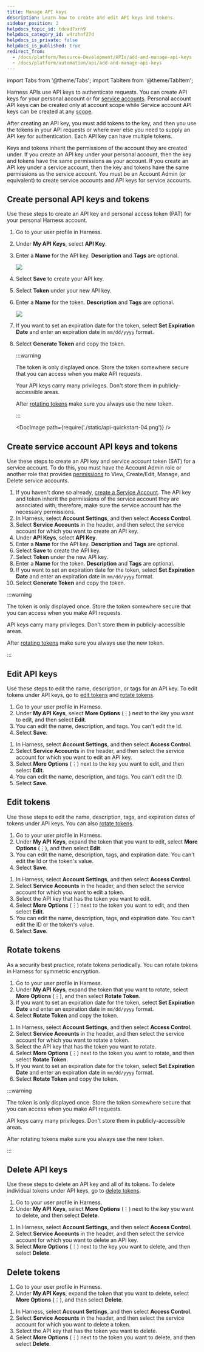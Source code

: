 ```yaml
---
title: Manage API keys
description: Learn how to create and edit API keys and tokens.
sidebar_position: 2
helpdocs_topic_id: tdoad7xrh9
helpdocs_category_id: w4rzhnf27d
helpdocs_is_private: false
helpdocs_is_published: true
redirect_from:
  - /docs/platform/Resource-Development/APIs/add-and-manage-api-keys
  - /docs/platform/automation/api/add-and-manage-api-keys
---
```



import Tabs from '@theme/Tabs';
import TabItem from '@theme/TabItem';


Harness APIs use API keys to authenticate requests. You can create API keys for your personal account or for [service accounts](/docs/platform/role-based-access-control/add-and-manage-service-account). Personal account API keys can be created only at account scope while Service account API keys can be created at any [scope](/docs/platform/role-based-access-control/rbac-in-harness#permissions-hierarchy-scopes).

After creating an API key, you must add tokens to the key, and then you use the tokens in your API requests or where ever else you need to supply an API key for authentication. Each API key can have multiple tokens.

Keys and tokens inherit the permissions of the account they are created under. If you create an API key under your personal account, then the key and tokens have the same permissions as your account. If you create an API key under a service account, then the key and tokens have the same permissions as the service account. You must be an Account Admin (or equivalent) to create service accounts and API keys for service accounts.

## Create personal API keys and tokens

Use these steps to create an API key and personal access token (PAT) for your personal Harness account.

1. Go to your user profile in Harness.
2. Under **My API Keys**, select **API Key**.
3. Enter a **Name** for the API key. **Description** and **Tags** are optional.

   ![](./static/api-quickstart-02.png)

4. Select **Save** to create your API key.
5. Select **Token** under your new API key.
6. Enter a **Name** for the token. **Description** and **Tags** are optional.

   ![](./static/api-quickstart-03.png)

7. If you want to set an expiration date for the token, select **Set Expiration Date** and enter an expiration date in `mm/dd/yyyy` format.
8. Select **Generate Token** and copy the token.

   :::warning

   The token is only displayed once. Store the token somewhere secure that you can access when you make API requests.

   Your API keys carry many privileges. Don't store them in publicly-accessible areas.

   After [rotating tokens](/docs/platform/automation/api/add-and-manage-api-keys#rotate-tokens) make sure you always use the new token.

   :::

   <!-- ![](./static/api-quickstart-04.png) -->

   <DocImage path={require('./static/api-quickstart-04.png')} />

## Create service account API keys and tokens

Use these steps to create an API key and service account token (SAT) for a service account. To do this, you must have the Account Admin role or another role that provides [permissions](./api-permissions-reference.md) to View, Create/Edit, Manage, and Delete service accounts.

1. If you haven't done so already, [create a Service Account](/docs/platform/role-based-access-control/add-and-manage-service-account). The API key and token inherit the permissions of the service account they are associated with; therefore, make sure the service account has the necessary permissions.
2. In Harness, select **Account Settings**, and then select **Access Control**.
3. Select **Service Accounts** in the header, and then select the service account for which you want to create an API key.
4. Under **API Keys**, select **API Key**.
5. Enter a **Name** for the API key. **Description** and **Tags** are optional.
6. Select **Save** to create the API key.
7. Select **Token** under the new API key.
8. Enter a **Name** for the token. **Description** and **Tags** are optional.
9. If you want to set an expiration date for the token, select **Set Expiration Date** and enter an expiration date in `mm/dd/yyyy` format.
10. Select **Generate Token** and copy the token.

   :::warning

   The token is only displayed once. Store the token somewhere secure that you can access when you make API requests.

   API keys carry many privileges. Don't store them in publicly-accessible areas.

   After [rotating tokens](/docs/platform/automation/api/add-and-manage-api-keys#rotate-tokens) make sure you always use the new token.

   :::

## Edit API keys

Use these steps to edit the name, description, or tags for an API key. To edit tokens under API keys, go to [edit tokens](#edit-tokens) and [rotate tokens](#rotate-tokens).


<Tabs>
  <TabItem value="pat" label="Edit personal API keys" default>


1. Go to your user profile in Harness.
2. Under **My API Keys**, select **More Options** (&vellip;) next to the key you want to edit, and then select **Edit**.
3. You can edit the name, description, and tags. You can't edit the Id.
4. Select **Save**.


</TabItem>
  <TabItem value="sat" label="Edit service account API keys">


1. In Harness, select **Account Settings**, and then select **Access Control**.
2. Select **Service Accounts** in the header, and then select the service account for which you want to edit an API key.
3. Select **More Options** (&vellip;) next to the key you want to edit, and then select **Edit**.
4. You can edit the name, description, and tags. You can't edit the ID.
5. Select **Save**.


</TabItem>
</Tabs>


## Edit tokens

Use these steps to edit the name, description, tags, and expiration dates of tokens under API keys. You can also [rotate tokens](#rotate-tokens).


<Tabs>
  <TabItem value="pat" label="Edit personal access tokens" default>


1. Go to your user profile in Harness.
2. Under **My API Keys**, expand the token that you want to edit, select **More Options** (&vellip;), and then select **Edit**.
3. You can edit the name, description, tags, and expiration date. You can't edit the Id or the token's value.
4. Select **Save**.


</TabItem>
  <TabItem value="sat" label="Edit service account tokens">


1. In Harness, select **Account Settings**, and then select **Access Control**.
2. Select **Service Accounts** in the header, and then select the service account for which you want to edit a token.
3. Select the API key that has the token you want to edit.
4. Select **More Options** (&vellip;) next to the token you want to edit, and then select **Edit**.
5. You can edit the name, description, tags, and expiration date. You can't edit the ID or the token's value.
6. Select **Save**.


</TabItem>
</Tabs>


## Rotate tokens

As a security best practice, rotate tokens periodically. You can rotate tokens in Harness for symmetric encryption.


<Tabs>
  <TabItem value="pat" label="Rotate personal access tokens" default>


1. Go to your user profile in Harness.
2. Under **My API Keys**, expand the token that you want to rotate, select **More Options** (&vellip;), and then select **Rotate Token**.
3. If you want to set an expiration date for the token, select **Set Expiration Date** and enter an expiration date in `mm/dd/yyyy` format.
4. Select **Rotate Token** and copy the token.


</TabItem>
  <TabItem value="sat" label="Rotate service account tokens">


1. In Harness, select **Account Settings**, and then select **Access Control**.
2. Select **Service Accounts** in the header, and then select the service account for which you want to rotate a token.
3. Select the API key that has the token you want to rotate.
4. Select **More Options** (&vellip;) next to the token you want to rotate, and then select **Rotate Token**.
5. If you want to set an expiration date for the token, select **Set Expiration Date** and enter an expiration date in `mm/dd/yyyy` format.
6. Select **Rotate Token** and copy the token.


</TabItem>
</Tabs>


:::warning

The token is only displayed once. Store the token somewhere secure that you can access when you make API requests.

API keys carry many privileges. Don't store them in publicly-accessible areas.

After rotating tokens make sure you always use the new token.

:::

## Delete API keys

Use these steps to delete an API key and all of its tokens. To delete individual tokens under API keys, go to [delete tokens](#delete-tokens).


<Tabs>
  <TabItem value="pat" label="Edit personal API keys" default>


1. Go to your user profile in Harness.
2. Under **My API Keys**, select **More Options** (&vellip;) next to the key you want to delete, and then select **Delete**.


</TabItem>
  <TabItem value="sat" label="Edit service account API keys">


1. In Harness, select **Account Settings**, and then select **Access Control**.
2. Select **Service Accounts** in the header, and then select the service account for which you want to delete an API key.
3. Select **More Options** (&vellip;) next to the key you want to delete, and then select **Delete**.


</TabItem>
</Tabs>


## Delete tokens


<Tabs>
  <TabItem value="pat" label="Delete personal access tokens" default>


1. Go to your user profile in Harness.
2. Under **My API Keys**, expand the token that you want to delete, select **More Options** (&vellip;), and then select **Delete**.


</TabItem>
  <TabItem value="sat" label="Delete service account tokens">


1. In Harness, select **Account Settings**, and then select **Access Control**.
2. Select **Service Accounts** in the header, and then select the service account for which you want to delete a token.
3. Select the API key that has the token you want to delete.
4. Select **More Options** (&vellip;) next to the token you want to delete, and then select **Delete**.


</TabItem>
</Tabs>

